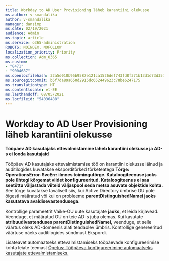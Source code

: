 ```yaml
---
title: Workday to AD User Provisioning läheb karantiini olekusse
ms.author: v-smandalika
author: v-smandalika
manager: dansimp
ms.date: 02/19/2021
audience: Admin
ms.topic: article
ms.service: o365-administration
ROBOTS: NOINDEX, NOFOLLOW
localization_priority: Priority
ms.collection: Adm_O365
ms.custom:
- "8471"
- "9004687"
ms.openlocfilehash: 32a5d010b95b9587e121ca1526def743fd8f371b13d1d73d3578c692839edf19
ms.sourcegitcommit: b5f7da89a650d2915dc652449623c78be6247175
ms.translationtype: HT
ms.contentlocale: et-EE
ms.lasthandoff: 08/05/2021
ms.locfileid: "54036488"
---
```

# <a name="workday-to-ad-user-provisioning-goes-into-quarantine-state"></a>Workday to AD User Provisioning läheb karantiini olekusse

**Tööpäev AD kasutajaks ettevalmistamine läheb karantiini olekusse ja AD-s ei looda kasutajaid**

Tööpäev AD kasutajaks ettevalmistamise töö on karantiini olekusse läinud ja auditilogides kuvatakse eksporditõrked tõrketeatega **Tõrge: OperationsError-SvcErr: ilmnes toimingutõrge. Kataloogiteenuse jaoks pole ühtegi kõrgemat viidet konfigureeritud. Kataloogiteenus ei saa seetõttu väljastada viiteid väljaspool seda metsa asuvate objektide kohta.** See tõrge kuvatakse tavaliselt siis, kui Active Directory ümbrise OU pole õigesti määratud või kui on probleeme **parentDistinguishedNamei jaoks kasutatava avaldisevastendusega.**

Kontrollige parameetrit Vaike-OU uute kasutajate **jaoks,** et leida kirjavead. Veenduge, et määratud OU on teie AD-s juba olemas. Kui kasutate **atribuudivastenduses parentDistinguishedNamei,** veenduge, et selle väärtus oleks AD-domeenis alati teadaolev ümbris. Kontrollige genereeritud väärtuse näeks auditilogides sündmust Ekspordi.

Lisateavet automaatseks ettevalmistamiseks tööpäevade konfigureerimise kohta leiate teemast [Õpetus: Tööpäeva konfigureerimine automaatseks kasutajate ettevalmistamiseks.](https://docs.microsoft.com/azure/active-directory/saas-apps/workday-inbound-tutorial)

